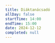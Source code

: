 ```yaml
---
title: Diáktanácsadó
allDay: false
startTime: 14:00
endTime: 15:00
date: 2024-12-12
completed: null
---
```


